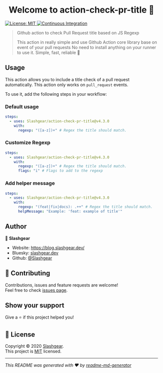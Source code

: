 <h1 align="center">Welcome to action-check-pr-title 👋</h1>
<p>
  <a href="https://github.com/Slashgear/action-check-pr-title/blob/main/LICENSE" target="_blank">
    <img alt="License: MIT" src="https://img.shields.io/badge/License-MIT-yellow.svg" />
  </a>
  <a href="https://github.com/Slashgear/action-check-pr-title/actions/workflows/ci.yml" target="_blank">
    <img alt="Continuous Integration" src="https://github.com/Slashgear/action-check-pr-title/actions/workflows/ci.yml/badge.svg" />
  </a>
</p>

> Github action to check Pull Request title based on JS Regexp
>
> This action in really simple and use Github Action core library base on event of your pull requests
> No need to install anything on your runner to use it.
> Simple, fast, reliable 🎉

## Usage

This action allows you to include a title check of a pull request automatically. This action only works on `pull_request` events.

To use it, add the following steps in your workflow:

### Default usage

```yaml
steps:
  - uses: Slashgear/action-check-pr-title@v4.3.0
    with:
      regexp: "([a-z])+" # Regex the title should match.
```

### Customize Regexp

```yaml
steps:
  - uses: Slashgear/action-check-pr-title@v4.3.0
    with:
      regexp: "([a-z])+" # Regex the title should match.
      flags: "i" # Flags to add to the regexp
```

### Add helper message

```yaml
steps:
  - uses: Slashgear/action-check-pr-title@v4.3.0
    with:
      regexp: "(feat|fix|docs): .++" # Regex the title should match.
      helpMessage: "Example: 'feat: example of title'"
```

## Author

👤 **Slashgear**

- Website: https://blog.slashgear.dev/
- Bluesky: [slashgear.dev](https://bsky.app/profile/slashgear.dev)
- Github: [@Slashgear](https://github.com/Slashgear)

## 🤝 Contributing

Contributions, issues and feature requests are welcome!<br />Feel free to check [issues page](https://github.com/Slashgear/action-check-pr-title/issues).

## Show your support

Give a ⭐️ if this project helped you!

## 📝 License

Copyright © 2020 [Slashgear](https://github.com/Slashgear).<br />
This project is [MIT](https://github.com/Slashgear/action-check-pr-title/blob/main/LICENSE) licensed.

---

_This README was generated with ❤️ by [readme-md-generator](https://github.com/kefranabg/readme-md-generator)_
